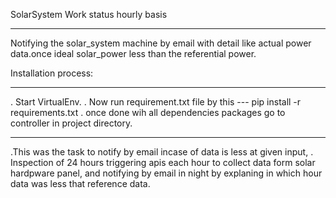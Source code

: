SolarSystem Work status hourly basis
***


Notifying the solar_system machine by email with detail like actual power data.once ideal solar_power less than the referential power.


Installation process: 
***
. Start VirtualEnv.
. Now run requirement.txt file by this ---  pip install -r requirements.txt
. once done wih all dependencies packages go to controller in project directory.

***

.This was the task to notify by email incase of data is less at given input,
. Inspection of 24 hours triggering apis each hour to collect data form solar hardpware panel, and notifying by email in night by explaning in which hour data was less that reference data. 




